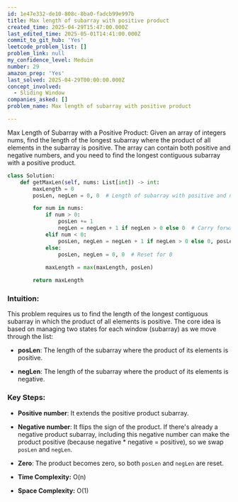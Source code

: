 ```yaml
---
id: 1e47e332-de10-808c-8ba0-fadcb99e997b
title: Max length of subarray with positive product
created_time: 2025-04-29T15:47:00.000Z
last_edited_time: 2025-05-01T14:41:00.000Z
commit_to_git_hub: 'Yes'
leetcode_problem_list: []
problem_link: null
my_confidence_level: Meduim
number: 29
amazon_prep: 'Yes'
last_solved: 2025-04-29T00:00:00.000Z
concept_involved:
  - Sliding Window
companies_asked: []
problem_name: Max length of subarray with positive product

---
```


Max Length of Subarray with a Positive Product:
Given an array of integers nums, find the length of the longest subarray where the product of all elements in the subarray is positive. The array can contain both positive and negative numbers, and you need to find the longest contiguous subarray with a positive product.

```python
class Solution:
    def getMaxLen(self, nums: List[int]) -> int:
        maxLength = 0
        posLen, negLen = 0, 0  # Length of subarray with positive and negative product

        for num in nums:
            if num > 0:
                posLen += 1
                negLen = negLen + 1 if negLen > 0 else 0  # Carry forward negative subarray length if possible
            elif num < 0:
                posLen, negLen = negLen + 1 if negLen > 0 else 0, posLen + 1
            else:
                posLen, negLen = 0, 0  # Reset for 0
            
            maxLength = max(maxLength, posLen)

        return maxLength

```

### Intuition:

This problem requires us to find the length of the longest contiguous subarray in which the product of all elements is positive. The core idea is based on managing two states for each window (subarray) as we move through the list:

*   **posLen**: The length of the subarray where the product of its elements is positive.

*   **negLen**: The length of the subarray where the product of its elements is negative.

### Key Steps:

*   **Positive number**: It extends the positive product subarray.

*   **Negative number**: It flips the sign of the product. If there's already a negative product subarray, including this negative number can make the product positive (because negative \* negative = positive), so we swap `posLen` and `negLen`.

*   **Zero**: The product becomes zero, so both `posLen` and `negLen` are reset.

*   **Time Complexity:** O(n)

*   **Space Complexity:** O(1)
